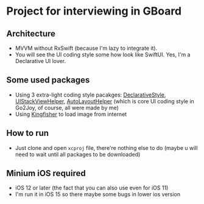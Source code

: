 # Project for interviewing in GBoard

## Architecture
- MVVM without RxSwift (because I'm lazy to integrate it).
- You will see the UI coding style some how look like SwiftUI. Yes, I'm a Declarative UI lover.
## Some used packages
- Using 3 extra-light coding style pacakges: [DeclarativeStyle](https://github.com/phthphat-lib/declarative-style), [UIStackViewHelper](https://github.com/phthphat-lib/uistackview-helper), [AutoLayoutHelper](https://github.com/phthphat-lib/autolayout-helper) (which is core UI coding style in Go2Joy, of course, all were made by me)
- Using [Kingfisher](https://github.com/onevcat/Kingfisher) to load image from internet

## How to run
- Just clone and open `xcproj` file, there're nothing else to do (maybe u will need to wait until all packages to be downloaded)

## Minium iOS required
- iOS 12 or later (the fact that you can also use even for iOS 11)
- I'm run it in iOS 15 so there maybe some bugs in lower ios version